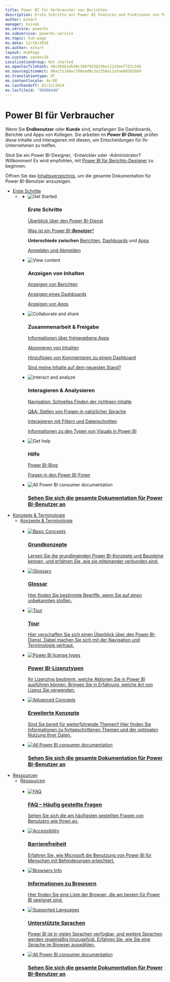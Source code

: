 ```yaml
---
title: Power BI für Verbraucher von Berichten
description: Erste Schritte mit Power BI Features und Funktionen von Power BI für Verbraucher und Endbenutzer.
author: mihart
manager: kvivek
ms.service: powerbi
ms.subservice: powerbi-service
ms.topic: hub-page
ms.date: 12/10/2018
ms.author: mihart
layout: HubPage
ms.custom: seodec18
LocalizationGroup: Get started
ms.openlocfilehash: 46c956b1db39c3887933b236e1222deef732c2d6
ms.sourcegitcommit: 88ac51106ec7d0ead8c2a1550a11afae0d502bb9
ms.translationtype: HT
ms.contentlocale: de-DE
ms.lasthandoff: 02/12/2019
ms.locfileid: "56086446"
---
```

<div id="main" class="v2">
      <div class="container">
            <h1 class="">Power BI für Verbraucher</h1>
            <p>Wenn Sie <b>Endbenutzer</b> oder <b>Kunde</b> sind, empfangen Sie Dashboards, Berichte und Apps von Kollegen. Sie arbeiten im <b><i>Power BI-Dienst</i></b>, prüfen diese Inhalte und interagieren mit diesen, um Entscheidungen für Ihr Unternehmen zu treffen.</p>
            <p>Sind Sie ein Power BI-Designer, -Entwickler oder -Administrator? Willkommen! Es wird empfohlen, mit <a href="../power-bi-creator-landing.md">Power BI für Berichts-Designer</a> zu beginnen.</p>
            <p>Öffnen Sie das <a href="end-user-consumer.md">Inhaltsverzeichnis</a>, um die gesamte Dokumentation für Power BI-Benutzer anzuzeigen.</p>
            <ul class="pivots">
            <li>
                <a href="#get-started" data-linktype="self-bookmark">Erste Schritte</a>
                <ul id="get-started" class="cardsF">
                    <li>
                        <a data-default="true" href="#getstarted" data-linktype="self-bookmark"></a>
                        <ul id="getstarted" class="cardsF">
                            <li>
                                <div class="cardSize">
                                    <div class="cardPadding">
                                        <div class="card">
                                            <div class="cardImageOuter">
                                                <div class="cardImage">
                                                    <img alt="Get Started" src="media/end-user-consumer/get-started.svg" data-linktype="relative-path">
                                                </div>
                                            </div>
                                            <div class="cardText">
                                                <h3>Erste Schritte</h3>
                                                <p><a href="/power-bi/service-get-started" data-linktype="absolute-path">Überblick über den Power BI-Dienst</a></p>
                                                <p><a href="/power-bi/consumer/end-user-consumer" data-linktype="absolute-path">Was ist ein Power BI-<b><i>Benutzer</i></b>?</a></p>
                                                <p><b>Unterschiede zwischen</b> <a href="/power-bi/consumer/end-user-reports" data-linktype="absolute-path">Berichten</a>, <a href="/power-bi/consumer/end-user-dashboards" data-linktype="absolute-path">Dashboards</a> und <a href="/power-bi/consumer/end-user-apps" data-linktype="absolute-path">Apps</a></p>
                                                <p><a href="/power-bi/consumer/end-user-sign-in" data-linktype="absolute-path">Anmelden und Abmelden</a></p>
                                            </div>
                                        </div>
                                    </div>
                                </div>
                            </li>
                            <li>
                                <div class="cardSize">
                                    <div class="cardPadding">
                                        <div class="card">
                                            <div class="cardImageOuter">
                                                <div class="cardImage">
                                                    <img alt="View content" src="media/end-user-consumer/view-content.svg" data-linktype="relative-path">
                                                </div>
                                            </div>
                                            <div class="cardText">
                                                <h3>Anzeigen von Inhalten</h3>
                                                <p><a href="/power-bi/consumer/end-user-report-open" data-linktype="absolute-path">Anzeigen von Berichten</a></p>
                                                <p><a href="/power-bi/consumer/end-user-dashboard-open" data-linktype="absolute-path">Anzeigen eines Dashboards</a></p>
                                                <p><a href="/power-bi/consumer/end-user-app-view" data-linktype="absolute-path">Anzeigen von Apps</a></p>
                                            </div>
                                        </div>
                                    </div>
                                </div>
                            </li>
                            <li>
                                <div class="cardSize">
                                    <div class="cardPadding">
                                        <div class="card">
                                            <div class="cardImageOuter">
                                                <div class="cardImage">
                                                    <img alt="Collaborate and share" src="media/end-user-consumer/collaborate-share.svg" data-linktype="relative-path">
                                                </div>
                                            </div>
                                            <div class="cardText">
                                                <h3>Zusammenarbeit &amp; Freigabe</h3>
                                                <p><a href="/power-bi/consumer/end-user-apps" data-linktype="absolute-path">Informationen über freigegebene Apps</a></p>
                                                <p><a href="/power-bi/consumer/end-user-subscribe" data-linktype="absolute-path">Abonnieren von Inhalten</a></p>
                                                <p><a href="/power-bi/consumer/end-user-comment" data-linktype="absolute-path">Hinzufügen von Kommentaren zu einem Dashboard</a></p>
                                                <p><a href="/power-bi/consumer/end-user-fresh" data-linktype="absolute-path">Sind meine Inhalte auf dem neuesten Stand?</a></p>
                                            </div>
                                        </div>
                                    </div>
                                </div>
                            </li>
                            <li>
                                <div class="cardSize">
                                    <div class="cardPadding">
                                        <div class="card">
                                            <div class="cardImageOuter">
                                                <div class="cardImage">
                                                    <img alt="Interact and analyze" src="media/end-user-consumer/interact-analyze.svg" data-linktype="relative-path">
                                                </div>
                                            </div>
                                            <div class="cardText">
                                                <h3>Interagieren &amp; Analysieren</h3>
                                                <p><a href="/power-bi/consumer/end-user-experience" data-linktype="absolute-path">Navigation: Schnelles Finden der richtigen Inhalte</a></p>
                                                <p><a href="/power-bi/consumer/end-user-q-and-a" data-linktype="absolute-path">Q&amp;A: Stellen von Fragen in natürlicher Sprache</a></p>
                                                <p><a href="/power-bi/consumer/end-user-report-filter" data-linktype="absolute-path">Interagieren mit Filtern und Datenschnitten</a></p>
                                                <p><a href="/power-bi/consumer/end-user-visual-type" data-linktype="absolute-path">Informationen zu den Typen von Visuals in Power BI</a></p>
                                            </div>
                                        </div>
                                    </div>
                                </div>
                            </li>
                            <li>
                                <div class="cardSize">
                                    <div class="cardPadding">
                                        <div class="card">
                                            <div class="cardImageOuter">
                                                <div class="cardImage">
                                                    <img alt="Get help" src="media/end-user-consumer/get-help.svg" data-linktype="relative-path">
                                                </div>
                                            </div>
                                            <div class="cardText">
                                                <h3>Hilfe</h3>
                                            <!--    <p><a href="/power-bi/guided-learning/index" data-linktype="absolute-path">Microsoft LEARN self-paced training</a></p>
                                               --> <p><a href="https://powerbi.microsoft.com/blog/" data-linktype="absolute-path">Power BI-Blog</a></p>
                                                <p><a href="http://community.powerbi.com/" data-linktype="absolute-path">Fragen in den Power BI-Foren</a></p>
                                            </div>
                                        </div>
                                    </div>
                                </div>
                            </li>
                            <li>
                                <div class="cardSize">
                                    <div class="cardPadding">
                                        <div class="card">
                                            <div class="cardImageOuter">
                                                <div class="cardImage">
                                                    <img alt="All Power BI consumer documentation" src="media/end-user-consumer/interact-analyze.svg" data-linktype="relative-path">
                                                </div>
                                            </div>
                                            <div class="cardText">
                                                <a href="end-user-consumer.md" data-linktype="absolute-path">
                                                <h3>Sehen Sie sich die gesamte Dokumentation für Power BI-Benutzer an</h3></a>
                                            </div>
                                        </div>
                                    </div>
                                </div>
                            </li>
                        </ul>
                    </li>
                </ul>
            </li>
            <li>
                <a href="#concepts-terminology" data-linktype="self-bookmark">Konzepte &amp; Terminologie</a>
                <ul id="concepts-terminology">
                    <li>
                        <a href="#conceptsterminology" data-linktype="self-bookmark">Konzepte &amp; Terminologie</a>
                        <ul id="conceptsterminology" class="cardsC">
                            <br>
                            <li>
                                <a href="/power-bi/consumer/End-user-basic-concepts" data-linktype="absolute-path">
                                    <div class="cardSize">
                                        <div class="cardPadding">
                                            <div class="card">
                                                <div class="cardImageOuter">
                                                    <div class="cardImage bgdAccent1">
                                                        <img src="media/end-user-consumer/basic-concepts.svg" alt="Basic Concepts" data-linktype="relative-path">
                                                    </div>
                                                </div>
                                                <div class="cardText">
                                                    <h3>Grundkonzepte</h3>
                                                    <p>Lernen Sie die grundlegenden Power BI-Konzepte und Bausteine kennen, und erfahren Sie, wie sie miteinander verbunden sind.</p>
                                                </div>
                                            </div>
                                        </div>
                                    </div>
                                </a>
                            </li>
                            <li>
                                <a href="/power-bi/consumer/End-user-glossary" data-linktype="absolute-path">
                                    <div class="cardSize">
                                        <div class="cardPadding">
                                            <div class="card">
                                                <div class="cardImageOuter">
                                                    <div class="cardImage bgdAccent1">
                                                        <img src="media/end-user-consumer/glossary.svg" alt="Glossary" data-linktype="relative-path">
                                                    </div>
                                                </div>
                                                <div class="cardText">
                                                    <h3>Glossar</h3>
                                                    <p>Hier finden Sie bestimmte Begriffe, wenn Sie auf einen unbekannten stoßen.</p>
                                                </div>
                                            </div>
                                        </div>
                                    </div>
                                </a>
                            </li>
                            <li>
                                <a href="/power-bi/consumer/end-user-experience" data-linktype="absolute-path">
                                    <div class="cardSize">
                                        <div class="cardPadding">
                                            <div class="card">
                                                <div class="cardImageOuter">
                                                    <div class="cardImage bgdAccent1">
                                                        <img src="media/end-user-consumer/tour.svg" alt="Tour" data-linktype="relative-path">
                                                    </div>
                                                </div>
                                                <div class="cardText">
                                                    <h3>Tour</h3>
                                                    <p>Hier verschaffen Sie sich einen Überblick über den Power BI-Dienst. Dabei machen Sie sich mit der Navigation und Terminologie vertraut.</p>
                                                </div>
                                            </div>
                                        </div>
                                    </div>
                                </a>
                            </li>
                            <li>
                                <a href="/power-bi/service-admin-licensing-organization" data-linktype="absolute-path">
                                    <div class="cardSize">
                                        <div class="cardPadding">
                                            <div class="card">
                                                <div class="cardImageOuter">
                                                    <div class="cardImage bgdAccent1">
                                                        <img src="media/end-user-consumer/power-bi-license-types.svg" alt="Power BI license types" data-linktype="relative-path">
                                                    </div>
                                                </div>
                                                <div class="cardText">
                                                    <h3>Power BI-Lizenztypen</h3>
                                                    <p>Ihr Lizenztyp bestimmt, welche Aktionen Sie in Power BI ausführen können. Bringen Sie in Erfahrung, welche Art von Lizenz Sie verwenden.</p>
                                                </div>
                                            </div>
                                        </div>
                                    </div>
                                </a>
                            </li>
                            <li>
                                <a href="/power-bi/consumer/end-user-featured" data-linktype="absolute-path">
                                    <div class="cardSize">
                                        <div class="cardPadding">
                                            <div class="card">
                                                <div class="cardImageOuter">
                                                    <div class="cardImage bgdAccent1">
                                                        <img src="media/end-user-consumer/advanced-concepts.svg" alt="Advanced Concepts" data-linktype="relative-path">
                                                    </div>
                                                </div>
                                                <div class="cardText">
                                                    <h3>Erweiterte Konzepte</h3>
                                                    <p>Sind Sie bereit für weiterführende Themen? Hier finden Sie Informationen zu fortgeschrittenen Themen und der optimalen Nutzung Ihrer Daten. </p>
                                                </div>
                                            </div>
                                        </div>
                                    </div>
                                </a>
                            </li>
                            <li>
                                <a href="end-user-consumer.md" data-linktype="absolute-path">
                                    <div class="cardSize">
                                        <div class="cardPadding">
                                            <div class="card">
                                                <div class="cardImageOuter">
                                                    <div class="cardImage bgdAccent1">
                                                        <img src="" alt="All Power BI consumer documentation" data-linktype="relative-path">
                                                    </div>
                                                </div>
                                                <div class="cardText">
                                                    <h3>Sehen Sie sich die gesamte Dokumentation für Power BI-Benutzer an</h3>
                                                </div>
                                            </div>
                                        </div>
                                    </div>
                                </a>
                            </li>
                        </ul>
                    </li>
                </ul>
            </li>
            <li>
                <a href="#resources" data-linktype="self-bookmark">Ressourcen</a>
                <ul id="resources">
                    <li>
                        <a href="#resources" data-linktype="self-bookmark">Ressourcen</a>
                        <ul id="resources" class="cardsC">
                            <br>
                            <li>
                                <a href="/power-bi/consumer/end-user-faq" data-linktype="absolute-path">
                                    <div class="cardSize">
                                        <div class="cardPadding">
                                            <div class="card">
                                                <div class="cardImageOuter">
                                                    <div class="cardImage bgdAccent1">
                                                        <img src="media/end-user-consumer/faq.svg" alt="FAQ" data-linktype="relative-path">
                                                    </div>
                                                </div>
                                                <div class="cardText">
                                                    <h3>FAQ – Häufig gestellte Fragen</h3>
                                                    <p>Sehen Sie sich die am häufigsten gestellten Fragen von Benutzern wie Ihnen an.</p>
                                                </div>
                                            </div>
                                        </div>
                                    </div>
                                </a>
                            </li>
                            <li>
                                <a href="/power-bi/desktop-accessibility" data-linktype="absolute-path">
                                    <div class="cardSize">
                                        <div class="cardPadding">
                                            <div class="card">
                                                <div class="cardImageOuter">
                                                    <div class="cardImage bgdAccent1">
                                                        <img src="media/end-user-consumer/accessibility.svg" alt="Accessibility" data-linktype="relative-path">
                                                    </div>
                                                </div>
                                                <div class="cardText">
                                                    <h3>Barrierefreiheit</h3>
                                                    <p>Erfahren Sie, wie Microsoft die Benutzung von Power BI für Menschen mit Behinderungen erleichtert. </p>
                                                </div>
                                            </div>
                                        </div>
                                    </div>
                                </a>
                            </li>                            
                            <li>
                                <a href="/power-bi/consumer/end-user-browsers" data-linktype="absolute-path">
                                    <div class="cardSize">
                                        <div class="cardPadding">
                                            <div class="card">
                                                <div class="cardImageOuter">
                                                    <div class="cardImage bgdAccent1">
                                                        <img src="media/end-user-consumer/browser-info.svg" alt="Browsers Info" data-linktype="relative-path">
                                                    </div>
                                                </div>
                                                <div class="cardText">
                                                    <h3>Informationen zu Browsern</h3>
                                                    <p>Hier finden Sie eine Liste der Browser, die am besten für Power BI geeignet sind. </p>
                                                </div>
                                            </div>
                                        </div>
                                    </div>
                                </a>
                            </li>
                            <li>
                                <a href="/power-bi/supported-languages-countries-regions" data-linktype="absolute-path">
                                    <div class="cardSize">
                                        <div class="cardPadding">
                                            <div class="card">
                                                <div class="cardImageOuter">
                                                    <div class="cardImage bgdAccent1">
                                                        <img src="media/end-user-consumer/supported-languages.svg" alt="Supported Languages" data-linktype="relative-path">
                                                    </div>
                                                </div>
                                                <div class="cardText">
                                                    <h3>Unterstützte Sprachen</h3>
                                                    <p>Power BI ist in vielen Sprachen verfügbar, und weitere Sprachen werden regelmäßig hinzugefügt. Erfahren Sie, wie Sie eine Sprache im Browser auswählen. </p>
                                                </div>
                                            </div>
                                        </div>
                                    </div>
                                </a>
                            </li>
                            <li>
                                <a href="end-user-consumer.md" data-linktype="absolute-path">
                                    <div class="cardSize">
                                        <div class="cardPadding">
                                            <div class="card">
                                                <div class="cardImageOuter">
                                                    <div class="cardImage bgdAccent1">
                                                        <img src="" alt="All Power BI consumer documentation" data-linktype="relative-path">
                                                    </div>
                                                </div>
                                                <div class="cardText">
                                                    <h3>Sehen Sie sich die gesamte Dokumentation für Power BI-Benutzer an</h3>
                                                </div>
                                            </div>
                                        </div>
                                    </div>
                                </a>
                            </li>
                        </ul>
                    </li>
                </ul>
            </li>
            </ul> 
      </div>
</div>
